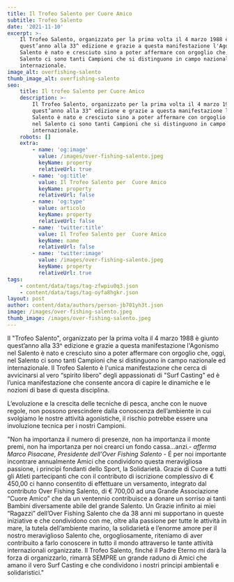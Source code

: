 ```yaml
---
title: Il Trofeo Salento per Cuore Amico
subtitle: Trofeo Salento
date: '2021-11-10'
excerpt: >-
    Il Trofeo Salento, organizzato per la prima volta il 4 marzo 1988 è giunto
    quest’anno alla 33^ edizione e grazie a questa manifestazione l'Agonismo nel
    Salento è nato e cresciuto sino a poter affermare con orgoglio che, oggi, nel
    Salento ci sono tanti Campioni che si distinguono in campo nazionale ed
    internazionale.
image_alt: overfishing-salento
thumb_image_alt: overfishing-salento
seo:
    title: Il trofeo Salento per Cuore Amico
    description: >-
        Il Trofeo Salento, organizzato per la prima volta il 4 marzo 1988 è giunto
        quest’anno alla 33^ edizione e grazie a questa manifestazione l'Agonismo nel
        Salento è nato e cresciuto sino a poter affermare con orgoglio che, oggi,
        nel Salento ci sono tanti Campioni che si distinguono in campo nazionale ed
        internazionale.
    robots: []
    extra:
        - name: 'og:image'
          value: /images/over-fishing-salento.jpeg
          keyName: property
          relativeUrl: true
        - name: 'og:title'
          value: Il Trofeo Salento per  Cuore Amico
          keyName: property
          relativeUrl: false
        - name: 'og:type'
          value: articolo
          keyName: property
          relativeUrl: false
        - name: 'twitter:title'
          value: Il Trofeo Salento per  Cuore Amico
          keyName: name
          relativeUrl: false
        - name: 'twitter:image'
          value: /images/over-fishing-salento.jpeg
          keyName: property
          relativeUrl: true
tags:
    - content/data/tags/tag-zfwpiu0q3.json
    - content/data/tags/tag-oyfa8hgkr.json
layout: post
author: content/data/authors/person-jb701yh3t.json
image: /images/over-fishing-salento.jpeg
thumb_image: /images/over-fishing-salento.jpeg
---
```

Il "Trofeo Salento", organizzato per la prima volta il 4 marzo 1988 è giunto quest’anno alla 33^ edizione e grazie a questa manifestazione l'Agonismo nel Salento è nato e cresciuto sino a poter affermare con orgoglio che, oggi, nel Salento ci sono tanti Campioni che si distinguono in campo nazionale ed internazionale. Il Trofeo Salento è l'unica manifestazione che cerca di avvicinarsi al vero “spirito libero” degli appassionati di "Surf Casting" ed è l’unica manifestazione che consente ancora di capire le dinamiche e le nozioni di base di questa disciplina.

L’evoluzione e la crescita delle tecniche di pesca, anche con le nuove regole, non possono prescindere dalla conoscenza dell’ambiente in cui svolgiamo le nostre attività agonistiche, il rischio potrebbe essere una involuzione tecnica per i nostri Campioni.

"Non ha importanza il numero di presenze, non ha importanza il monte premi, non ha importanza per noi crearci un fondo cassa...anzi.- _afferma Marco Pisacane, Presidente dell'Over Fishing Salento_ - É per noi importante incontrare annualmente Amici che condividono questa meravigliosa passione, i principi fondanti dello Sport, la Solidarietà. Grazie di Cuore a tutti gli Atleti partecipanti che con il contributo di iscrizione complessivo di € 450,00 ci hanno consentito di effettuare un versamento, integrato dal contributo Over Fishing Salento, di € 700,00 ad una Grande Associazione “Cuore Amico” che da un ventennio contribuisce a donare un sorriso ai tanti Bambini diversamente abile del grande Salento. Un Grazie infinito ai miei “Ragazzi” dell’Over Fishing Salento che da 38 anni mi supportano in queste iniziative e che condividono con me, oltre alla passione per tutte le attività in mare, la tutela dell’ambiente marino, la solidarietà e l’enorme amore per il nostro meraviglioso Salento che, orgogliosamente, riteniamo di aver contribuito a farlo conoscere in tutto il mondo attraverso le tante attività internazionali organizzate. Il Trofeo Salento, finché il Padre Eterno mi darà la forza di organizzarlo, rimarrà SEMPRE un grande raduno di Amici che amano il vero Surf Casting e che condividono i nostri principi ambientali e solidaristici."
